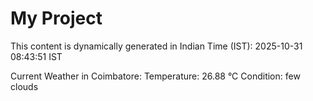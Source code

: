 # My Project

This content is dynamically generated in Indian Time (IST): 2025-10-31 08:43:51 IST


Current Weather in Coimbatore:
Temperature: 26.88 °C
Condition: few clouds
